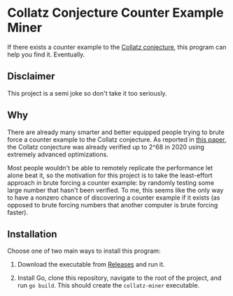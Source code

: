 # Collatz Conjecture Counter Example Miner

If there exists a counter example to the [Collatz conjecture](https://en.wikipedia.org/wiki/Collatz_conjecture), this program can help you find it. Eventually.

## Disclaimer

This project is a semi joke so don't take it too seriously.

## Why

There are already many smarter and better equipped people trying to brute force a counter example to the Collatz conjecture. As reported in [this paper](https://rdcu.be/b5nn1), the Collatz conjecture was already verified up to 2^68 in 2020 using extremely advanced optimizations.

Most people wouldn't be able to remotely replicate the performance let alone beat it, so the motivation for this project is to take the least-effort approach in brute forcing a counter example: by randomly testing some large number that hasn't been verified. To me, this seems like the only way to have a nonzero chance of discovering a counter example if it exists (as opposed to brute forcing numbers that another computer is brute forcing faster).

## Installation

Choose one of two main ways to install this program:

1. Download the executable from [Releases](https://github.com/ayoung19/collatz-miner/releases) and run it.

2. Install Go, clone this repository, navigate to the root of the project, and run `go build`. This should create the `collatz-miner` executable.
